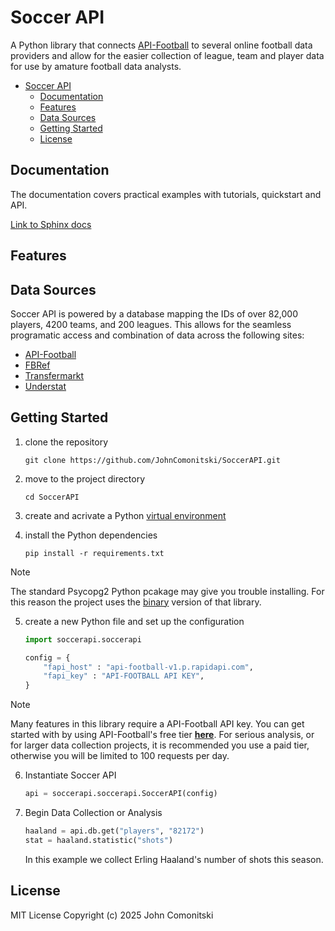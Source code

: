 # Soccer API

A Python library that connects [API-Football](https://www.api-football.com/)
to several online football data providers and allow for the easier collection
of league, team and player data for use by amature football data analysts.

<!--TOC-->

- [Soccer API](#soccer-api)
  - [Documentation](#documentation)
  - [Features](#features)
  - [Data Sources](#data-sources)
  - [Getting Started](#getting-started)
  - [License](#license)

<!--TOC-->

## Documentation

The documentation covers practical examples with tutorials, quickstart and API.

[Link to Sphinx docs](TODO)

## Features

## Data Sources

Soccer API is powered by a database mapping the IDs of over 82,000 players,
4200 teams, and 200 leagues. This allows for the seamless programatic access
and combination of data across the following sites:

- [API-Football](https://www.api-football.com/)
- [FBRef](https://fbref.com)
- [Transfermarkt](https://www.transfermarkt.com/)
- [Understat](https://understat.com/)

## Getting Started

1. clone the repository

   ```shell
   git clone https://github.com/JohnComonitski/SoccerAPI.git
   ```

2. move to the project directory

   ```shell
   cd SoccerAPI
   ```

3. create and acrivate a Python
   [virtual environment](https://docs.python.org/3/library/venv.html#creating-virtual-environments)
4. install the Python dependencies

   ```shell
   pip install -r requirements.txt
   ```

> [!NOTE]
> The standard Psycopg2 Python pcakage may give you trouble installing. For
> this reason the project uses the [binary](https://pypi.org/project/psycopg2-binary/)
> version of that library.

5. create a new Python file and set up the configuration

   ```python
   import soccerapi.soccerapi

   config = {
       "fapi_host" : "api-football-v1.p.rapidapi.com",
       "fapi_key" : "API-FOOTBALL API KEY",
   }
   ```

> [!NOTE]
> Many features in this library require a API-Football API key. You can get started with by using API-Football's free tier **[here](https://www.api-football.com/pricing)**. For serious analysis, or for larger data collection projects, it is recommended you use a paid tier, otherwise you will be limited to 100 requests per day.

6. Instantiate Soccer API

   ```python
   api = soccerapi.soccerapi.SoccerAPI(config)
   ```

7. Begin Data Collection or Analysis

   ```python
   haaland = api.db.get("players", "82172")
   stat = haaland.statistic("shots")
   ```

   In this example we collect Erling Haaland's number of shots this season.

## License

MIT License
Copyright (c) 2025 John Comonitski

